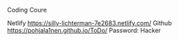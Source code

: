 Coding Coure

Netlify
https://silly-lichterman-7e2683.netlify.com/
Github
https://pohjala1nen.github.io/ToDo/
Password: Hacker

